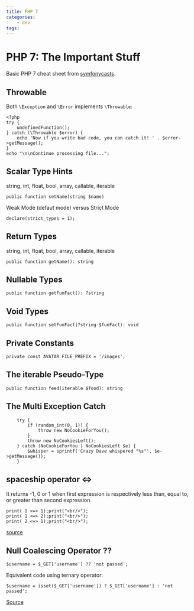```yaml
---
title: PHP 7
categories:
    - dev
tags:
---
```


# PHP 7: The Important Stuff

Basic PHP 7 cheat sheet from [symfonycasts](https://symfonycasts.com/screencast/php7).

## Throwable

Both `\Exception` and `\Error` implements `\Throwable`:


    <?php
    try {
        undefinedFunction();
    } catch (\Throwable $error) {
        echo 'Now if you write bad code, you can catch it! ' . $error->getMessage();
    }
    echo "\n\nContinue processing file...";


## Scalar Type Hints

string, int, float, bool, array, callable, iterable

    public function setName(string $name)

Weak Mode (defaut mode) versus Strict Mode

    declare(strict_types = 1);

## Return Types

string, int, float, bool, array, callable, iterable

    public function getName(): string


## Nullable Types

    public function getFunFact(): ?string

## Void Types 

    public function setFunFact(?string $funFact): void


## Private Constants

    private const AVATAR_FILE_PREFIX = '/images';

## The iterable Pseudo-Type

    public function feed(iterable $food): string

## The Multi Exception Catch

        try {
            if (random_int(0, 1)) {
                throw new NoCookieForYou();
            }
            throw new NoCookiesLeft();
        } catch (NoCookieForYou | NoCookiesLeft $e) {
            $whisper = sprintf('Crazy Dave whispered "%s"', $e->getMessage());
        }


## spaceship operator <=>

It returns -1, 0 or 1 when first expression is respectively less than, equal to, or greater than second expression.

    print( 1 <=> 1);print("<br/>");
    print( 1 <=> 2);print("<br/>");
    print( 2 <=> 1);print("<br/>");

[source](https://www.tutorialspoint.com/php7/php7_spaceship_operator.htm)

## Null Coalescing Operator ??


    $username = $_GET['username'] ?? 'not passed';

Equivalent code using ternary operator:

    $username = isset($_GET['username']) ? $_GET['username'] : 'not passed';


[Source](https://www.tutorialspoint.com/php7/php7_coalescing_operator.htm)